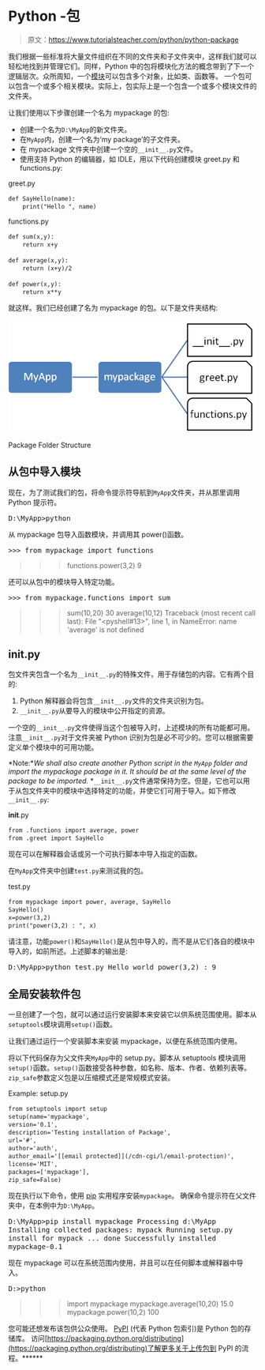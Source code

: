 # Python -包

> 原文：<https://www.tutorialsteacher.com/python/python-package>

我们根据一些标准将大量文件组织在不同的文件夹和子文件夹中，这样我们就可以轻松地找到并管理它们。同样，Python 中的包将模块化方法的概念带到了下一个逻辑层次。众所周知，一个[模块](/python/python-module)可以包含多个对象，比如类、函数等。 一个包可以包含一个或多个相关模块。实际上，包实际上是一个包含一个或多个模块文件的文件夹。

让我们使用以下步骤创建一个名为 mypackage 的包:

*   创建一个名为`D:\MyApp`的新文件夹。
*   在`MyApp`内，创建一个名为‘my package’的子文件夹。
*   在 mypackage 文件夹中创建一个空的`__init__.py`文件。
*   使用支持 Python 的编辑器，如 IDLE，用以下代码创建模块 greet.py 和 functions.py:

greet.py 

```
def SayHello(name):
    print("Hello ", name) 
```

functions.py 

```
def sum(x,y):
    return x+y

def average(x,y):
    return (x+y)/2

def power(x,y):
    return x**y 
```

就这样。我们已经创建了名为 mypackage 的包。以下是文件夹结构:

[![Package Folder Structure](img/6839627695b8a2c1cb763f6710272087.png)](../../Content/images/python/package.png) 

Package Folder Structure



## 从包中导入模块

现在，为了测试我们的包，将命令提示符导航到`MyApp`文件夹，并从那里调用 Python 提示符。

<samp>D:\MyApp>python</samp>

从 mypackage 包导入函数模块，并调用其 power()函数。

<samp>>>> from mypackage import functions
>>> functions.power(3,2)
9</samp>

还可以从包中的模块导入特定功能。

<samp>>>> from mypackage.functions import sum
>>> sum(10,20)
30
>>> average(10,12)
Traceback (most recent call last):
File "<pyshell#13>", line 1, in <module>
NameError: name 'average' is not defined</samp>

## __init__.py

包文件夹包含一个名为`__init__.py`的特殊文件，用于存储包的内容。它有两个目的:

1.  Python 解释器会将包含`__init__.py`文件的文件夹识别为包。
2.  `__init__.py`从要导入的模块中公开指定的资源。

一个空的`__init__.py`文件使得当这个包被导入时，上述模块的所有功能都可用。注意`__init__.py`对于文件夹被 Python 识别为包是必不可少的。您可以根据需要定义单个模块中的可用功能。

*Note:**We shall also create another Python script in the `MyApp` folder and import the mypackage package in it. It should be at the same level of the package to be imported.* *`__init__.py`文件通常保持为空。但是，它也可以用于从包文件夹中的模块中选择特定的功能，并使它们可用于导入。如下修改`__init__.py`:

__init__.py 

```
from .functions import average, power
from .greet import SayHello 
```

现在可以在解释器会话或另一个可执行脚本中导入指定的函数。

在`MyApp`文件夹中创建`test.py`来测试我的包。

test.py 

```
from mypackage import power, average, SayHello
SayHello()
x=power(3,2)
print("power(3,2) : ", x) 
```

请注意，功能`power()`和`SayHello()`是从包中导入的，而不是从它们各自的模块中导入的，如前所述。上述脚本的输出是:

<samp>D:\MyApp>python test.py
Hello world
power(3,2) : 9</samp>

## 全局安装软件包

一旦创建了一个包，就可以通过运行安装脚本来安装它以供系统范围使用。脚本从`setuptools`模块调用`setup()`函数。

让我们通过运行一个安装脚本来安装 mypackage，以便在系统范围内使用。

将以下代码保存为父文件夹`MyApp`中的 setup.py。脚本从 setuptools 模块调用`setup()`函数。`setup()`函数接受各种参数，如名称、版本、作者、依赖列表等。`zip_safe`参数定义包是以压缩模式还是常规模式安装。

Example: setup.py 

```
from setuptools import setup
setup(name='mypackage',
version='0.1',
description='Testing installation of Package',
url='#',
author='auth',
author_email='[[email protected]](/cdn-cgi/l/email-protection)',
license='MIT',
packages=['mypackage'],
zip_safe=False) 
```

现在执行以下命令，使用 [pip](/python/pip-in-python) 实用程序安装`mypackage`。 确保命令提示符在父文件夹中，在本例中为`D:\MyApp`。

<samp>D:\MyApp>pip install mypackage
Processing d:\MyApp
Installing collected packages: mypack
Running setup.py install for mypack ... done
Successfully installed mypackage-0.1</samp>

现在 mypackage 可以在系统范围内使用，并且可以在任何脚本或解释器中导入。

<samp>D:\>python
>>> import mypackage
>>>mypackage.average(10,20)
15.0
>>>mypackage.power(10,2)
100</samp>

您可能还想发布该包供公众使用。 [PyPI](https://pypi.org/) (代表 Python 包索引)是 Python 包的存储库。 访问[https://packaging.python.org/distributing](https://packaging.python.org/distributing)了解更多关于上传包到 PyPI 的流程。******